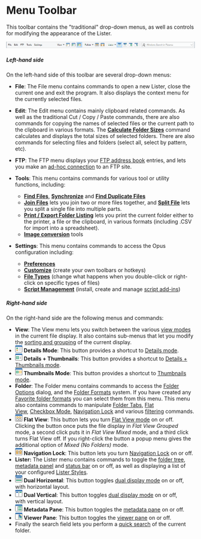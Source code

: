# Menu Toolbar

This toolbar contains the "traditional" drop-down menus, as well as controls for modifying the appearance of the Lister.

![](/Manual/images/media/13/menu_toolbar.png)

##### Left-hand side

On the left-hand side of this toolbar are several drop-down menus:

- **File**: The File menu contains commands to open a new Lister, close the current one and exit the program. It also displays the context menu for the currently selected files.
- **Edit**: The Edit menu contains mainly clipboard related commands. As well as the traditional Cut / Copy / Paste commands, there are also commands for copying the names of selected files or the current path to the clipboard in various formats. The **[Calculate Folder Sizes](/Manual/basic_concepts/folder_sizes.md)** command calculates and displays the total sizes of selected folders. There are also commands for selecting files and folders (select all, select by pattern, etc).
- **FTP**: The FTP menu displays your [FTP address book](/Manual/ftp/ftp_address_book/RAEDME.md) entries, and lets you make an [ad-hoc connection](/Manual/ftp/ftp_connect.md) to an FTP site.
- **Tools**: This menu contains commands for various tool or utility functions, including:
  - **[Find Files](/Manual/basic_concepts/searching_and_filtering/find_files/RAEDME.md)**, **[Synchronize](/Manual/file_operations/copying_moving_and_deleting_files/copying_updated_files/synchronize.md)** and **[Find Duplicate Files](/Manual/additional_functionality/duplicate_file_finder.md)**
  - **[Join Files](/Manual/additional_functionality/joining_files.md)** lets you join two or more files together, and **[Split File](/Manual/additional_functionality/splitting_files.md)** lets you split a single file into multiple parts.
  - **[Print / Export Folder Listing](/Manual/additional_functionality/print_folder.md)** lets you print the current folder either to the printer, a file or the clipboard, in various formats (including .CSV for import into a spreadsheet).
  - **[Image conversion](/Manual/additional_functionality/image_conversion/RAEDME.md)** tools

- **Settings**: This menu contains commands to access the Opus configuration including:
  - **[Preferences](/Manual/preferences/RAEDME.md)**
  - **[Customize](/Manual/customize/RAEDME.md)** (create your own toolbars or hotkeys)
  - **[File Types](/Manual/file_types/RAEDME.md)** (change what happens when you double-click or right-click on specific types of files)
  - **[Script Management](/Manual/scripting/script_management/RAEDME.md)** (install, create and manage [script add-ins](/Manual/scripting/script_add-ins/RAEDME.md))

##### Right-hand side

On the right-hand side are the following menus and commands:

- **View**: The View menu lets you switch between the various [view modes](../../view_modes.md) in the current file display. It also contains sub-menus that let you modify the [sorting and grouping](/Manual/basic_concepts/sorting_and_grouping/RAEDME.md) of the current display.
- ![](/Manual/images/media/13/detailsbutton.png) **Details Mode**: This button provides a shortcut to [Details mode](../../view_modes.md).
- ![](/Manual/images/media/13/thumbtailsbutton.png) **Details + Thumbnails**: This button provides a shortcut to [Details + Thumbnails mode](../../view_modes.md).
- ![](/Manual/images/media/13/thumbnailsbutton.png) **Thumbnails Mode**: This button provides a shortcut to [Thumbnails mode](../../view_modes.md).
- **Folder**: The Folder menu contains commands to access the [Folder Options](/Manual/basic_concepts/folder_options/RAEDME.md) dialog, and the [Folder Formats](/Manual/basic_concepts/folder_options/folder_formats.md) system. If you have created any [Favorite folder formats](/Manual/preferences/preferences_categories/folders/folder_formats/RAEDME.md) you can select them from this menu. This menu also contains commands to manipulate [Folder Tabs](../../tabs/RAEDME.md), [Flat View](/Manual/basic_concepts/flat_view.md), [Checkbox Mode](/Manual/basic_concepts/selecting_files/selecting_with_the_mouse_and_keyboard/checkbox_mode.md), [Navigation Lock](../../dual_display/navigation_lock.md) and various [filtering](/Manual/basic_concepts/searching_and_filtering/RAEDME.md) commands.
- ![](/Manual/images/media/13/flatviewbutton.png) **Flat View**: This button lets you turn [Flat View mode](/Manual/basic_concepts/flat_view.md) on or off. Clicking the button once puts the file display in *Flat View Grouped* mode, a second click puts it in *Flat View Mixed* mode, and a third click turns Flat View off. If you right-click the button a popup menu gives the additional option of *Mixed (No Folders)* mode.
- ![](/Manual/images/media/13/navlock_button.png) **Navigation Lock**: This button lets you turn [Navigation Lock](../../dual_display/navigation_lock.md) on or off.
- **Lister:** The Lister menu contains commands to toggle the [folder tree](../../navigation/folder_tree.md), [metadata panel](../../metadata_pane.md) and [status bar](../../status_bar.md) on or off, as well as displaying a list of your configured [Lister Styles](../../styles.md).
- ![](/Manual/images/media/13/dual_button_h.png) **Dual Horizontal**: This button toggles [dual display mode](../../dual_display/RAEDME.md) on or off, with horizontal layout.
- ![](/Manual/images/media/13/dual_button.png) **Dual Vertical**: This button toggles [dual display mode](../../dual_display/RAEDME.md) on or off, with vertical layout.
- ![](/Manual/images/media/13/metapane_button.png) **Metadata Pane**: This button toggles the [metadata pane](../../metadata_pane.md) on or off.
- ![](/Manual/images/media/13/menu_toolbar_-_viewer_pane.png) **Viewer Pane**: This button toggles the [viewer pane](../../viewer_pane.md) on or off.
- Finally the search field lets you perform a [quick search](/Manual/basic_concepts/searching_and_filtering/windows_search.md) of the current folder.
